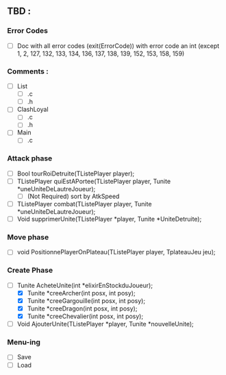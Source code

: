 ## TBD :

### Error Codes
 - [ ] Doc with all error codes (exit(ErrorCode)) with error code an int (except 1, 2, 127, 132, 133, 134, 136, 137, 138, 139, 152, 153, 158, 159)

### Comments : 
 - [ ] List
   - [ ] .c
   - [ ] .h
 - [ ] ClashLoyal
   - [ ] .c
   - [ ] .h
 - [ ] Main
   - [ ] .c

### Attack phase
 - [ ] Bool tourRoiDetruite(TListePlayer player);
 - [ ] TListePlayer quiEstAPortee(TListePlayer player, Tunite *uneUniteDeLautreJoueur);
   - [ ] (Not Required) sort by AtkSpeed
 - [ ] TListePlayer combat(TListePlayer player, Tunite *uneUniteDeLautreJoueur);
 - [ ] Void supprimerUnite(TListePlayer *player, Tunite *UniteDetruite);

### Move phase
 - [ ] void PositionnePlayerOnPlateau(TListePlayer player, TplateauJeu jeu);

### Create Phase
 - [ ] Tunite AcheteUnite(int *elixirEnStockduJoueur);
   - [X] Tunite *creeArcher(int posx, int posy);
   - [X] Tunite *creeGargouille(int posx, int posy);
   - [X] Tunite *creeDragon(int posx, int posy);
   - [X] Tunite *creeChevalier(int posx, int posy);
 - [ ] Void AjouterUnite(TListePlayer *player, Tunite *nouvelleUnite);

### Menu-ing
 - [ ] Save
 - [ ] Load
